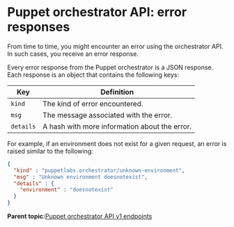 # Puppet orchestrator API: error responses

From time to time, you might encounter an error using the orchestrator API. In such cases, you receive an error response.

Every error response from the Puppet orchestrator is a JSON response. Each response is an object that contains the following keys:

|Key|Definition|
|---|----------|
|`kind`|The kind of error encountered.|
|`msg`|The message associated with the error.|
|`details`|A hash with more information about the error.|

For example, if an environment does not exist for a given request, an error is raised similar to the following:

```json
{
  "kind" : "puppetlabs.orchestrator/unknown-environment",
  "msg" : "Unknown environment doesnotexist",
  "details" : {
    "environment" : "doesnotexist"
  }
}
```

**Parent topic:**[Puppet orchestrator API v1 endpoints](orchestrator_api_v1_endpoints.md)

